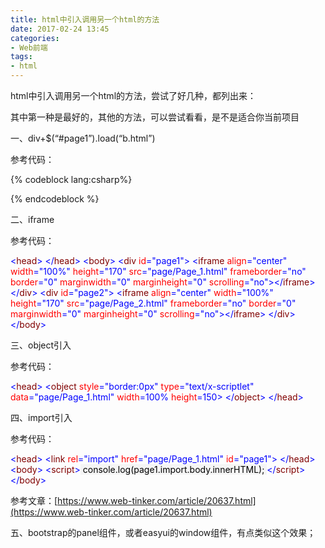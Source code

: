 ```yaml
---
title: html中引入调用另一个html的方法
date: 2017-02-24 13:45
categories:
- Web前端
tags:
- html
---
```


<!-- more -->
<div class="markdown_views">


html中引入调用另一个html的方法，尝试了好几种，都列出来：   

其中第一种是最好的，其他的方法，可以尝试看看，是不是适合你当前项目

一、div+$(“#page1”).load(“b.html”)   

参考代码：

{% codeblock lang:csharp%}
<body>
    <div id="page1"></div>
    <div id="page2"></div>
    <script>
          $("#page1").load("page/Page_1.html");
          $("#page2").load("page/Page_2.html");
    </script>
</body>
{% endcodeblock %}

二、iframe   

参考代码：

<span style="color: #0000ff"><</span><span style="color: #800000">head</span><span style="color: #0000ff">></span>
<span style="color: #0000ff"></</span><span style="color: #800000">head</span><span style="color: #0000ff">></span>
<span style="color: #0000ff"><</span><span style="color: #800000">body</span><span style="color: #0000ff">></span>
   <span style="color: #0000ff"><</span><span style="color: #800000">div </span><span style="color: #ff0000">id</span><span style="color: #0000ff">="page1"</span><span style="color: #0000ff">></span>
        <span style="color: #0000ff"><</span><span style="color: #800000">iframe </span><span style="color: #ff0000">align</span><span style="color: #0000ff">="center"</span><span style="color: #ff0000"> width</span><span style="color: #0000ff">="100%"</span><span style="color: #ff0000"> height</span><span style="color: #0000ff">="170"</span><span style="color: #ff0000"> src</span><span style="color: #0000ff">="page/Page_1.html"</span><span style="color: #ff0000">  frameborder</span><span style="color: #0000ff">="no"</span><span style="color: #ff0000"> border</span><span style="color: #0000ff">="0"</span><span style="color: #ff0000"> marginwidth</span><span style="color: #0000ff">="0"</span><span style="color: #ff0000"> marginheight</span><span style="color: #0000ff">="0"</span><span style="color: #ff0000"> scrolling</span><span style="color: #0000ff">="no"</span><span style="color: #0000ff">></</span><span style="color: #800000">iframe</span><span style="color: #0000ff">></span>
   <span style="color: #0000ff"></</span><span style="color: #800000">div</span><span style="color: #0000ff">></span>
   <span style="color: #0000ff"><</span><span style="color: #800000">div </span><span style="color: #ff0000">id</span><span style="color: #0000ff">="page2"</span><span style="color: #0000ff">></span>
        <span style="color: #0000ff"><</span><span style="color: #800000">iframe </span><span style="color: #ff0000">align</span><span style="color: #0000ff">="center"</span><span style="color: #ff0000"> width</span><span style="color: #0000ff">="100%"</span><span style="color: #ff0000"> height</span><span style="color: #0000ff">="170"</span><span style="color: #ff0000"> src</span><span style="color: #0000ff">="page/Page_2.html"</span><span style="color: #ff0000">  frameborder</span><span style="color: #0000ff">="no"</span><span style="color: #ff0000"> border</span><span style="color: #0000ff">="0"</span><span style="color: #ff0000"> marginwidth</span><span style="color: #0000ff">="0"</span><span style="color: #ff0000"> marginheight</span><span style="color: #0000ff">="0"</span><span style="color: #ff0000"> scrolling</span><span style="color: #0000ff">="no"</span><span style="color: #0000ff">></</span><span style="color: #800000">iframe</span><span style="color: #0000ff">></span>
   <span style="color: #0000ff"></</span><span style="color: #800000">div</span><span style="color: #0000ff">></span>
<span style="color: #0000ff"></</span><span style="color: #800000">body</span><span style="color: #0000ff">></span>

三、object引入   

参考代码：

<span style="color: #0000ff"><</span><span style="color: #800000">head</span><span style="color: #0000ff">></span>
    <span style="color: #0000ff"><</span><span style="color: #800000">object </span><span style="color: #ff0000">style</span><span style="color: #0000ff">="border:0px"</span><span style="color: #ff0000"> type</span><span style="color: #0000ff">="text/x-scriptlet"</span><span style="color: #ff0000"> data</span><span style="color: #0000ff">="page/Page_1.html"</span><span style="color: #ff0000"> width</span><span style="color: #0000ff">=100% </span><span style="color: #ff0000">height</span><span style="color: #0000ff">=150</span><span style="color: #0000ff">></span>
    <span style="color: #0000ff"></</span><span style="color: #800000">object</span><span style="color: #0000ff">></span>
<span style="color: #0000ff"></</span><span style="color: #800000">head</span><span style="color: #0000ff">></span>

四、import引入   

参考代码：

<span style="color: #0000ff"><</span><span style="color: #800000">head</span><span style="color: #0000ff">></span>
    <span style="color: #0000ff"><</span><span style="color: #800000">link </span><span style="color: #ff0000">rel</span><span style="color: #0000ff">="import"</span><span style="color: #ff0000"> href</span><span style="color: #0000ff">="page/Page_1.html"</span><span style="color: #ff0000"> id</span><span style="color: #0000ff">="page1"</span><span style="color: #0000ff">></span>
<span style="color: #0000ff"></</span><span style="color: #800000">head</span><span style="color: #0000ff">></span>
<span style="color: #0000ff"><</span><span style="color: #800000">body</span><span style="color: #0000ff">></span>
    <span style="color: #0000ff"><</span><span style="color: #800000">script</span><span style="color: #0000ff">></span><span style="background-color: #f5f5f5; color: #000000">
        console.log(page1.import.body.innerHTML);
    </span><span style="color: #0000ff"></</span><span style="color: #800000">script</span><span style="color: #0000ff">></span>
<span style="color: #0000ff"></</span><span style="color: #800000">body</span><span style="color: #0000ff">></span>

参考文章：[https://www.web-tinker.com/article/20637.html](https://www.web-tinker.com/article/20637.html)

五、bootstrap的panel组件，或者easyui的window组件，有点类似这个效果；

</div>